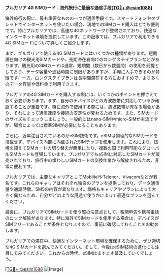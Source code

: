**ブルガリア 4G SIMカード - 海外旅行に最適な通信手段[[TG💪+ @esim1088](https://t.me/s/esim1088)]**

海外旅行の際に、最も重要なものの一つが通信手段です。スマートフォンやタブレットでインターネットを使いたい場合、現地でのSIMカード購入はとても便利です。特にブルガリアでは、高速な4Gネットワークが整備されており、快適なインターネット環境を提供しています。この記事では、ブルガリアで利用できる4G SIMカードについて詳しくご紹介します。

まず、ブルガリアで使える4G SIMカードにはいくつかの種類があります。短期滞在向けの観光用SIMカードや、長期滞在者向けのロングステイプランなどがあります。観光用のSIMカードは通常、短期間（数日から数週間）の使用を前提としており、データ容量や通話時間に制限がありますが、手軽に入手できるのが特徴です。一方、ロングステイプランは長期間滞在する方におすすめで、より多くのデータ容量や低料金で利用できます。

ブルガリアの4G SIMカードを購入する際には、いくつかのポイントを押さえておく必要があります。まず、自分のデバイスがどの周波数帯に対応しているか確認することが重要です。特に海外で使用する際には、周波数帯が異なる場合があり、それによって通信速度や接続の安定性が変わるためです。また、SIMカードのサイズもチェックしましょう。一般的にはnano-SIMやmicro-SIMが主流ですが、場合によっては標準SIMが必要になることもあります。

さらに、近年注目されているのがeSIM技術です。eSIMは物理的なSIMカードを搭載せず、デバイス内部に内蔵されたSIMチップを使用します。これにより、国境を超えてSIMカードの切り替えが簡単になり、複数の国で利用可能なグローバルSIMカードも登場しています。ブルガリアでもeSIMに対応したSIMカードが販売されており、旅行中の煩わしいSIMカードの交換作業から解放されるため、非常に便利です。

ブルガリアでは、主要なキャリアとしてMobiltelやTelenor、Vivacomなどが有名です。これらのキャリアはそれぞれ独自のプランを提供しており、データ通信量や通話時間、SMSの内容が異なります。価格もキャリアやプランによって大きく異なるため、自分がどのような用途で使うかによって最適なプランを選んでください。

最後に、ブルガリアでSIMカードを使う際の注意点として、税関申告や携帯電話のロック解除があります。特に海外でSIMカードを使用する場合は、デバイスがSIMフリーであることが条件となりますので、事前に確認しておくことをお勧めします。

ブルガリアでの滞在中、快適なインターネット環境を確保するために、ぜひ適切な4G SIMカードを選んでみてください。そして、今後はeSIM技術の進化にも注目してみてください。これからの時代、eSIMはますます普及していくでしょう。

[[TG💪+ @esim1088](https://t.me/s/esim1088) ![Image](https://i.postimg.cc/Y0z9fWf4/image.png)]